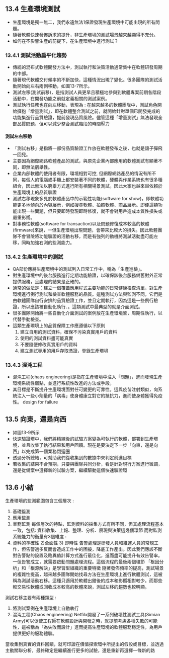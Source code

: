 ## 13.4 生產環境測試

- 生產環境是獨一無二，我們永遠無法1保證發現生產環境中可能出現的所有問題。
- 隨著軟體快速發佈訴求的提升，非生產環境的測試場景越來越顯得不充分。
- 如何在不影響生產的前提下，在生產環境中進行測試？

### 13.4.1 測試活動扁平化趨勢
- 傳統的混布式軟體開發方法中，測試執行和決策活動通常集中在軟體研發周期的中部。
- 隨著現代軟體交付頻率的不斷加快，這種情況出現了變化。很多團隊的測試活動開始向左右兩側移動，如圖13-7所示。
- 測試左移(測試前移)，是指測試人員更早且積極地參與到軟體專案前期各階段活動中，在開發功能之前就定義相關的測試案例。
- 測試執行任務也在向左移動，表現為 : 在越來越多的軟體團隊中，測試角色開始擁抱「增量測試」，即在軟體整合測試之前，就開始針對單個已開發完成的功能集進行品質驗證，提前發現品質風險。儘管這種「增量測試」無法發現全部品質問題，但可以減少整合測試階段的時間壓力

#### 測試左右移動
- 「測試右移」是指將一部份品質驗證工作放在軟體發布之後，也就是讓子彈飛一回兒。
- 主要因為網際網路軟體產品的測試，與原先企業內部應用的軟體測試有顯著不同，即無法窮舉性。
- 企業內部軟體的使用者有限，環境相對可控, 但網際網路產品的情況有所不同，每個人的電腦或手機上都安裝著不同的軟體，硬體與作業系統也有很多種組合，因此無法以窮舉方式進行所有相關場景測試。因此大家也越來越依賴於生產環境上的品質驗證
- 測試右移現象多見於軟體產品中的示範性功能(software for show)，即軟體功能更多地傾向於內容展示，例如搜尋軟體、拍照軟體、商品展示。即便這類功能出現一些問題，但只要即時發現即時修復，就不會對用戶造成本質性損失或嚴重影嚮。
- 對事務性軟體(software for transaction)以及問題修復成本較高的軟體(firmware)來說，一但生產環境出現問題，會帶來比較大的損失。因此軟體團隊不會冒險將功能驗證的活動右移，而是有強列的動機將測試活動盡可能左移，同時加強右測的監測能力。


### 13.4.2 生產環境中的測試
- QA部份應將生產環境中的測試列入日常工作中，稱為「生產巡檢」。
- 對生產環境中的後台服務進行定期功能驗證，以確保該後台服務備舊對外正常提供服務，且處理的結果是正確的。
- 通常的做法是：建立一個覆蓋應用程式主要功能的日常健康檢查清單，對生產環境進行例行測試和檢查軟體服務的品質。這種測試方法與監測不同，它們是由軟體團隊自行安排的品質驗證工作，並且定期執行，因為這是一些例行驗證，所以應該被自動化執行．。這類測試中最典型的就是介面測試。
- 很多團隊開始將一些自動化介面測試的案例放在生產環境鞏，周期性執行，以代替手動檢查。
- 這類生產環境上的品質保障工作應遵循以下原則
    1. 建立自用的測試資料，確保不污染真實用戶的資料
    2. 使用的測試資料盡可能真實
    3. 不要隨便修改真實用戶的資料
    4. 建立測試專用的用戶存取憑證，登錄生產環境

### 13.4.3 混沌工程
- 混沌工程(chaos engineering)是指在生產環境中注入「問題」，進而發現生產環境系統性弱點，並進行系統性改進的方法或手段。
- 其目標是不斷提升生產環境面對任可變更的可靠性。這與疫苗注射類似，向系統注入一些小劑量的「病毒」使身體康立對它的抵抗力，進而使身體獲得免疫性。
design for failure

## 13.5 向東，還是向西
- 如圖13-9所示
- 快速驗證環中，我們將精練後的試驗方案變為可執行的軟體，部署到生產環境，並且收集了執行結果和用戶回饋。現在是要決定下一步「向東，還是向西」以完成第一個業務閉迴圈
- 透過分析總結，可幫助我們從收集到的數據中來判定前進目標
- 若收集的結果不合預期，只要與團隊共同分析，看是針對現行方案進行微調，還是從備案中選擇新的試驗方案，繼續驅動這個快速驗證環


## 13.6 小結
生產環境的監測範圍包含三個層次 :
1) 基礎監測
2) 應用監測
3) 業務監測
每個層次的特點，監測資料的採集方式有所不同，但其處理流程基本一致，包括:
資料收集、上報、整理、分析、展現與決策這幾個環節
而對監測系統能力的衡量有3個維度 : 
1) 資料的準確性 2)全面性 3) 即時性
告警處理是研發人員和維運人員的常規工作，但告警過多反而會造成工作中的困擾，降底工作產出。因此我們應該不斷對告警點的設置及臨異值計算方式進行最佳化，進而盡可能提升有效告警率。一但告警成立，就需要啟動問題處理流程。這個流程的最後兩個環節 「根因分析」和「根源解決」是學習型組織的重要特徵
隨著發佈頻率的提高，測試場景的複雜性提高，越來越多團隊開始找尋方法在生產環境上進行軟體測試，這被稱為測試活動右移。這種只適用於軟體出錯後的成本和影嚮相對較少。而那些較交易性軟體或回收成本較高的軟體來說，測試左移的趨勢也較明顯。

測試右移主要有兩種類型 :
1) 將測試案例在生產環境上自動執行
2) 混沌工程(Chaos engineering)
Netfilx開發了一系列破壞性測試工具(Simian Army)可以促使工程師在軟體設計與開發之時，就提前考慮各種失敗的可能性，這被稱為「為失敗而設計」進而提高生產環境的軟體服務穩定性，為用戶提供更好的服務體驗。

當收集到真實的資料回饋，就可印證在價值探索環中所提出的假設或目標，並透過主動關聯分析，最終確定是繼續進行更多的試驗，還是重新再選擇一條新的路
